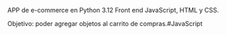 APP de e-commerce en Python 3.12
Front end JavaScript, HTML y CSS.

Objetivo: poder agregar objetos al carrito de compras.#JavaScript

